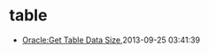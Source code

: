# table
* [Oracle:Get Table Data Size](/2013/2013-09-25-oracleget-table-data-size),2013-09-25 03:41:39
